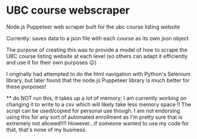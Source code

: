 # UBC course webscraper
Node.js Puppeteer web scraper built for the ubc course listing website

Currently: saves data to a json file with each course as its own json object

The purpose of creating this was to provide a model of how to scrape the UBC course listing website at each level (so others can adapt it efficiently and use it for their own purposes 😉)

I originally had attempted to do the html navigation with Python's Selenium library, but later found that the node.js Puppeteer library is much better for these purposes!

** do NOT run this, it takes up a lot of memory; I am currently working on changing it to write to a csv which will likely take less memory space !! The script can be used/copied for personal use though. I am not endorsing using this for any sort of automated enrollment as I'm pretty sure that is extremely not allowed!!!! However...if someone wanted to use my code for that, that's none of my business.
